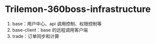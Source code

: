 Trilemon-360boss-infrastructure
========================
1. base：用户中心、api 调用控制、权限控制等
2. base-client：base 的远程调用客户端
3. trade：订单同步和计算
